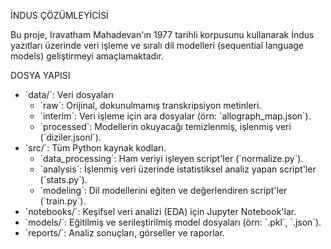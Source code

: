   İNDUS ÇÖZÜMLEYİCİSİ

Bu proje, Iravatham Mahadevan'ın 1977 tarihli korpusunu kullanarak İndus yazıtları üzerinde
veri işleme ve sıralı dil modelleri (sequential language models) geliştirmeyi amaçlamaktadır.

  DOSYA YAPISI 

- \`data/\`: Veri dosyaları
  - \`raw\`: Orijinal, dokunulmamış transkripsiyon metinleri.
  - \`interim\`: Veri işleme için ara dosyalar (örn: \`allograph_map.json\`).
  - \`processed\`: Modellerin okuyacağı temizlenmiş, işlenmiş veri (\`diziler.jsonl\`).
- \`src/\`: Tüm Python kaynak kodları.
  - \`data_processing\`: Ham veriyi işleyen script'ler (\`normalize.py\`).
  - \`analysis\`: İşlenmiş veri üzerinde istatistiksel analiz yapan script'ler (\`stats.py\`).
  - \`modeling\`: Dil modellerini eğiten ve değerlendiren script'ler (\`train.py\`).
- \`notebooks/\`: Keşifsel veri analizi (EDA) için Jupyter Notebook'lar.
- \`models/\`: Eğitilmiş ve serileştirilmiş model dosyaları (örn: \`.pkl\`, \`.json\`).
- \`reports/\`: Analiz sonuçları, görseller ve raporlar.